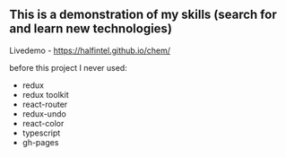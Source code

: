 ## This is a demonstration of my skills (search for and learn new technologies)
Livedemo - https://halfintel.github.io/chem/

before this project I never used:
- redux
- redux toolkit
- react-router
- redux-undo
- react-color
- typescript
- gh-pages
